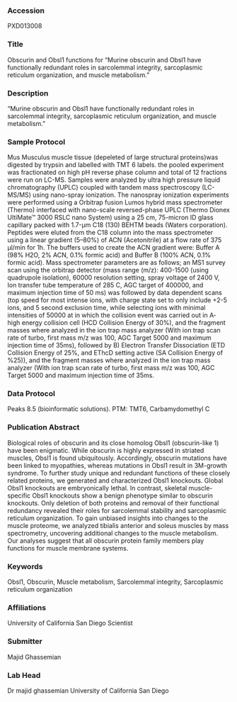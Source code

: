 ### Accession
PXD013008

### Title
Obscurin and Obsl1 functions for “Murine obscurin and Obsl1 have functionally redundant roles in sarcolemmal integrity, sarcoplasmic reticulum organization, and muscle metabolism.”

### Description
“Murine obscurin and Obsl1 have functionally redundant roles in sarcolemmal integrity, sarcoplasmic reticulum organization, and muscle metabolism.”

### Sample Protocol
Mus Musculus muscle tissue (depeleted of large structural proteins)was digested by trypsin and labelled with TMT 6 labels. the pooled experiment was fractionated on high pH reverse phase column and total of 12 fractions were run on LC-MS. Samples were analyzed by ultra high pressure liquid chromatography (UPLC) coupled with tandem mass spectroscopy (LC-MS/MS) using nano-spray ionization. The nanospray ionization experiments were performed using a Orbitrap fusion Lumos hybrid mass spectrometer (Thermo) interfaced with nano-scale reversed-phase UPLC (Thermo Dionex UltiMate™ 3000 RSLC nano System) using a 25 cm, 75-micron ID glass capillary packed with 1.7-µm C18 (130) BEHTM beads (Waters corporation).  Peptides were eluted from the C18 column into the mass spectrometer using a linear gradient (5–80%) of ACN (Acetonitrile) at a flow rate of 375 μl/min for 1h. The buffers used to create the ACN gradient were: Buffer A (98% H2O, 2% ACN, 0.1% formic acid) and Buffer B (100% ACN, 0.1% formic acid). Mass spectrometer parameters are as follows;  an MS1 survey scan using the orbitrap detector (mass range (m/z): 400-1500  (using quadrupole isolation), 60000 resolution setting, spray voltage of 2400 V, Ion transfer tube temperature of 285 C, AGC target of 400000, and maximum injection time of 50 ms) was followed by data dependent scans (top speed for most intense ions, with charge state set to only include +2-5 ions, and 5 second exclusion time, while selecting ions with minimal intensities of 50000 at in which the collision event was carried out in A- high energy collision cell (HCD Collision Energy of 30%), and the fragment masses where analyzed in the ion trap mass analyzer (With ion trap scan rate of turbo, first mass m/z was 100, AGC Target 5000 and maximum injection time of 35ms), followed by B) Electron Transfer Dissociation (ETD Collision Energy of 25%, and EThcD setting active (SA Collision Energy of %25)), and the fragment masses where analyzed in the ion trap mass analyzer (With ion trap scan rate of turbo, first mass m/z was 100, AGC Target 5000 and maximum injection time of 35ms.

### Data Protocol
Peaks 8.5 (bioinformatic solutions). PTM: TMT6, Carbamydomethyl C

### Publication Abstract
Biological roles of obscurin and its close homolog Obsl1 (obscurin-like 1) have been enigmatic. While obscurin is highly expressed in striated muscles, Obsl1 is found ubiquitously. Accordingly, obscurin mutations have been linked to myopathies, whereas mutations in Obsl1 result in 3M-growth syndrome. To further study unique and redundant functions of these closely related proteins, we generated and characterized Obsl1 knockouts. Global Obsl1 knockouts are embryonically lethal. In contrast, skeletal muscle-specific Obsl1 knockouts show a benign phenotype similar to obscurin knockouts. Only deletion of both proteins and removal of their functional redundancy revealed their roles for sarcolemmal stability and sarcoplasmic reticulum organization. To gain unbiased insights into changes to the muscle proteome, we analyzed tibialis anterior and soleus muscles by mass spectrometry, uncovering additional changes to the muscle metabolism. Our analyses suggest that all obscurin protein family members play functions for muscle membrane systems.

### Keywords
Obsl1, Obscurin, Muscle metabolism, Sarcolemmal integrity, Sarcoplasmic reticulum organization

### Affiliations
University of California San Diego
Scientist

### Submitter
Majid Ghassemian

### Lab Head
Dr majid ghassemian
University of California San Diego


